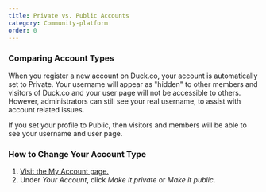 ```yaml
---
title: Private vs. Public Accounts
category: Community-platform
order: 0
---
```


<h3>Comparing Account Types</h3>

<p>
    When you register a new account on Duck.co, your account is automatically set
    to Private. Your username will appear as "hidden" to other members and
    visitors of Duck.co and your user page will not be accessible to others.
    However, administrators can still see your real username, to assist with
    account related issues.
</p>

<p>
    If you set your profile to Public, then visitors and members will be able to
    see your username and user page.
</p>

<h3>How to Change Your Account Type</h3>

<ol>
    <li><a href="https://duck.co/my/account">Visit the My Account page.</a></li>
    <li>
        Under <em>Your Account</em>, click <em>Make it private</em> or
        <em>Make it public</em>.
    </li>
</ol>
